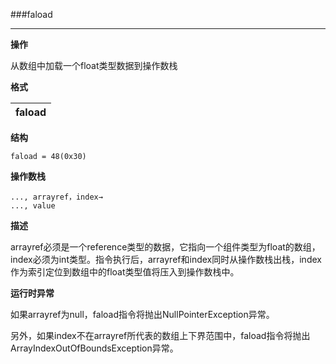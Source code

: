 ###faload

----

**操作**

从数组中加载一个float类型数据到操作数栈

**格式**

|faload|
|--------:|

**结构**
```
faload = 48(0x30)
```

**操作数栈**
```
..., arrayref，index→
..., value
```

**描述**

arrayref必须是一个reference类型的数据，它指向一个组件类型为float的数组，index必须为int类型。指令执行后，arrayref和index同时从操作数栈出栈，index作为索引定位到数组中的float类型值将压入到操作数栈中。

**运行时异常**

如果arrayref为null，faload指令将抛出NullPointerException异常。

另外，如果index不在arrayref所代表的数组上下界范围中，faload指令将抛出ArrayIndexOutOfBoundsException异常。
